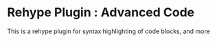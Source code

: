 # Rehype Plugin : Advanced Code

This is a rehype plugin for syntax highlighting of code blocks, and more
